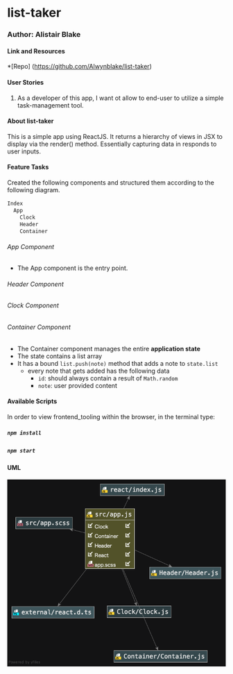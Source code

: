 # list-taker

### Author:  Alistair Blake 
#### Link and Resources
*[Repo] (https://github.com/Alwynblake/list-taker)

#### User Stories
1.	As a developer of this app, I want ot allow to end-user to utilize a 
simple task-management tool.

#### About list-taker
This is a simple app using ReactJS. 
It returns a hierarchy of views in JSX to display via the render() method.
Essentially capturing data in responds to user inputs.

#### Feature Tasks
Created the following components and structured them according to the following diagram.
``` 
Index
  App
    Clock
    Header
    Container
```
###### App Component
* The App component is the entry point.

###### Header Component

###### Clock Component

###### Container Component
* The Container component manages the entire **application state**
* The state contains a list array
* It has a bound `list.push(note)` method that adds a note to `state.list`
  * every note that gets added has the following data
    * `id`: should always contain a result of `Math.random`
    * `note`: user provided content
    
#### Available Scripts
In order to view frontend_tooling within the browser,
in the terminal type: 
##### `npm install`
##### `npm start`

#### UML
![](./src/assets/uml.png)

